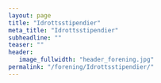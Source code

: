 ```yaml
---
layout: page
title: "Idrottsstipendier"
meta_title: "Idrottsstipendier"
subheadline: ""
teaser: ""
header:
   image_fullwidth: "header_forening.jpg"
permalink: "/forening/Idrottsstipendier/"
---
```

